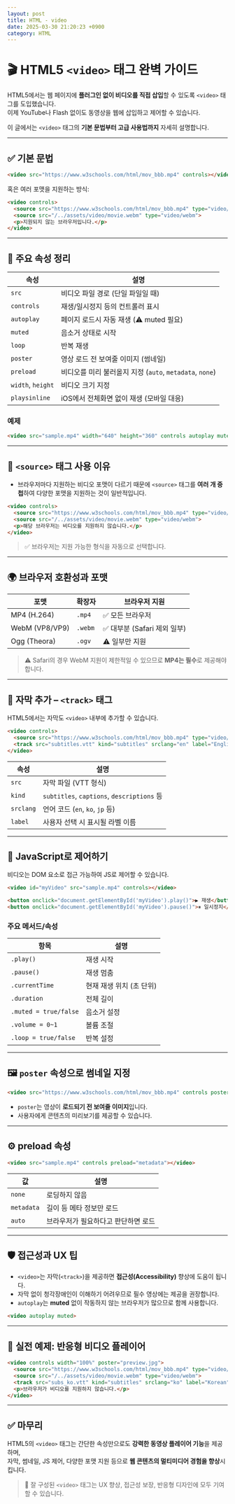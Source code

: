 ```yaml
---
layout: post
title: HTML - video
date: 2025-03-30 21:20:23 +0900
category: HTML
---
```

# 🎬 HTML5 `<video>` 태그 완벽 가이드

HTML5에서는 웹 페이지에 **플러그인 없이 비디오를 직접 삽입**할 수 있도록 `<video>` 태그를 도입했습니다.  
이제 YouTube나 Flash 없이도 동영상을 웹에 삽입하고 제어할 수 있습니다.

이 글에서는 `<video>` 태그의 **기본 문법부터 고급 사용법까지** 자세히 설명합니다.

---

## ✅ 기본 문법

```html
<video src="https://www.w3schools.com/html/mov_bbb.mp4" controls></video>
```

혹은 여러 포맷을 지원하는 방식:

```html
<video controls>
  <source src="https://www.w3schools.com/html/mov_bbb.mp4" type="video/mp4">
  <source src="/../assets/video/movie.webm" type="video/webm">
  <p>지원되지 않는 브라우저입니다.</p>
</video>
```

---

## 🔧 주요 속성 정리

| 속성 | 설명 |
|------|------|
| `src` | 비디오 파일 경로 (단일 파일일 때) |
| `controls` | 재생/일시정지 등의 컨트롤러 표시 |
| `autoplay` | 페이지 로드시 자동 재생 (⚠️ muted 필요) |
| `muted` | 음소거 상태로 시작 |
| `loop` | 반복 재생 |
| `poster` | 영상 로드 전 보여줄 이미지 (썸네일) |
| `preload` | 비디오를 미리 불러올지 지정 (`auto`, `metadata`, `none`) |
| `width`, `height` | 비디오 크기 지정 |
| `playsinline` | iOS에서 전체화면 없이 재생 (모바일 대응) |

### 예제

```html
<video src="sample.mp4" width="640" height="360" controls autoplay muted loop poster="thumbnail.jpg"></video>
```

---

## 🎥 `<source>` 태그 사용 이유

- 브라우저마다 지원하는 비디오 포맷이 다르기 때문에 `<source>` 태그를 **여러 개 중첩**하여 다양한 포맷을 지원하는 것이 일반적입니다.

```html
<video controls>
  <source src="https://www.w3schools.com/html/mov_bbb.mp4" type="video/mp4">
  <source src="/../assets/video/movie.webm" type="video/webm">
  <p>해당 브라우저는 비디오를 지원하지 않습니다.</p>
</video>
```

> ✅ 브라우저는 지원 가능한 형식을 자동으로 선택합니다.

---

## 🌍 브라우저 호환성과 포맷

| 포맷 | 확장자 | 브라우저 지원 |
|------|---------|----------------|
| MP4 (H.264) | `.mp4` | ✅ 모든 브라우저 |
| WebM (VP8/VP9) | `.webm` | ✅ 대부분 (Safari 제외 일부) |
| Ogg (Theora) | `.ogv` | ⚠️ 일부만 지원 |

> ⚠️ Safari의 경우 WebM 지원이 제한적일 수 있으므로 **MP4는 필수**로 제공해야 합니다.

---

## 🧏 자막 추가 – `<track>` 태그

HTML5에서는 자막도 `<video>` 내부에 추가할 수 있습니다.

```html
<video controls>
  <source src="https://www.w3schools.com/html/mov_bbb.mp4" type="video/mp4">
  <track src="subtitles.vtt" kind="subtitles" srclang="en" label="English">
</video>
```

| 속성 | 설명 |
|------|------|
| `src` | 자막 파일 (VTT 형식) |
| `kind` | `subtitles`, `captions`, `descriptions` 등 |
| `srclang` | 언어 코드 (`en`, `ko`, `jp` 등) |
| `label` | 사용자 선택 시 표시될 라벨 이름 |

---

## 🧠 JavaScript로 제어하기

비디오는 DOM 요소로 접근 가능하여 JS로 제어할 수 있습니다.

```html
<video id="myVideo" src="sample.mp4" controls></video>

<button onclick="document.getElementById('myVideo').play()">▶ 재생</button>
<button onclick="document.getElementById('myVideo').pause()">⏸ 일시정지</button>
```

### 주요 메서드/속성

| 항목 | 설명 |
|------|------|
| `.play()` | 재생 시작 |
| `.pause()` | 재생 멈춤 |
| `.currentTime` | 현재 재생 위치 (초 단위) |
| `.duration` | 전체 길이 |
| `.muted = true/false` | 음소거 설정 |
| `.volume = 0~1` | 볼륨 조절 |
| `.loop = true/false` | 반복 설정 |

---

## 🖼 `poster` 속성으로 썸네일 지정

```html
<video src="https://www.w3schools.com/html/mov_bbb.mp4" controls poster="thumbnail.png"></video>
```

- `poster`는 영상이 **로드되기 전 보여줄 이미지**입니다.
- 사용자에게 콘텐츠의 미리보기를 제공할 수 있습니다.

---

## ⚙️ preload 속성

```html
<video src="sample.mp4" controls preload="metadata"></video>
```

| 값 | 설명 |
|-----|------|
| `none` | 로딩하지 않음 |
| `metadata` | 길이 등 메타 정보만 로드 |
| `auto` | 브라우저가 필요하다고 판단하면 로드 |

---

## 🛡 접근성과 UX 팁

- `<video>`는 자막(`<track>`)을 제공하면 **접근성(Accessibility)** 향상에 도움이 됩니다.
- 자막 없이 청각장애인이 이해하기 어려우므로 필수 영상에는 제공을 권장합니다.
- `autoplay`는 **muted** 없이 작동하지 않는 브라우저가 많으므로 함께 사용합니다.
```html
<video autoplay muted>
```

---

## 📌 실전 예제: 반응형 비디오 플레이어

```html
<video controls width="100%" poster="preview.jpg">
  <source src="https://www.w3schools.com/html/mov_bbb.mp4" type="video/mp4">
  <source src="/../assets/video/movie.webm" type="video/webm">
  <track src="subs_ko.vtt" kind="subtitles" srclang="ko" label="Korean">
  <p>브라우저가 비디오를 지원하지 않습니다.</p>
</video>
```

---

## ✅ 마무리

HTML5의 `<video>` 태그는 간단한 속성만으로도 **강력한 동영상 플레이어 기능**을 제공하며,  
자막, 썸네일, JS 제어, 다양한 포맷 지원 등으로 **웹 콘텐츠의 멀티미디어 경험을 향상**시킵니다.

> 🎯 잘 구성된 `<video>` 태그는 UX 향상, 접근성 보장, 반응형 디자인에 모두 기여할 수 있습니다.
